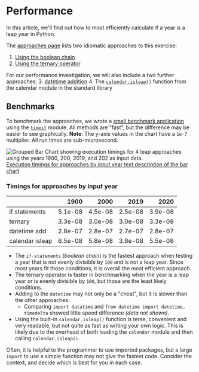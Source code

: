 # Performance

In this article, we'll find out how to most efficiently calculate if a year is a leap year in Python.

The [approaches page][approaches] lists two idiomatic approaches to this exercise:

1. [Using the boolean chain][approach-boolean-chain]
2. [Using the ternary operator][approach-ternary-operator]

For our performance investigation, we will also include a two further approaches:
3. [datetime addition][approach-datetime-addition]
4. The [`calendar.isleap()`][approach-calendar-isleap] function from the calendar module in the standard library


## Benchmarks

To benchmark the approaches, we wrote a [small benchmark application][benchmark-application] using the [`timeit`][timeit] module.
All methods are "fast", but the difference may be easier to see graphically.
**Note**: The y-axis values in the chart have a `1e-7` multiplier.
 All run times are sub-microsecond.
 

<p>
  <img
    src="https://github.com/exercism/images/blob/main/images/tracks/python/leap/leap_timeit_bar_plot-light.svg"
    alt="Grouped Bar Chart showing execution timings for 4 leap approaches using the years 1900, 200, 2019, and 202 as input data.">
    <br>
  <a href="#Timings for approaches by input year">Execution timings for approaches by input year text description of the bar chart</a>
</p>


### <a name="Timings for approaches by input year"></a>Timings for approaches by input year


|                 |    1900 |    2000 |    2019 |    2020 |
|:----------------|--------:|--------:|--------:|--------:|
| if statements   | 5.1e-08 | 4.5e-08 | 2.5e-08 | 3.9e-08 |
| ternary         | 3.3e-08 | 3.0e-08 | 3.0e-08 | 3.3e-08 |
| datetime add    | 2.8e-07 | 2.8e-07 | 2.7e-07 | 2.8e-07 |
| calendar isleap | 6.5e-08 | 5.8e-08 | 3.8e-08 | 5.5e-08 |


- The `if-statements` (_boolean chain_) is the fastest approach when testing a year that is not evenly divisible by `100` and is not a leap year.
Since most years fit those conditions, it is overall the most efficient approach.
- The ternary operator is faster in benchmarking when the year is a leap year or is evenly divisible by `100`,
but those are the least likely conditions.
- Adding to the `datetime` may not only be a "cheat", but it is slower than the other approaches.
  - Comparing `import datatime` and `from datetime import datetime, timedelta` showed  little speed difference _(data not shown)_.
- Using the built-in `calendar.isleap()` function is terse, convenient and very readable, but not quite as fast as writing your own logic.
This is likely due to the overhead of both loading the `calendar` module and then calling `calendar.isleap()`.

Often, it is helpful to the programmer to use imported packages, but a large `import` to use a simple function may not give the fastest code.
Consider the context, and decide which is best for you in each case.

[approach-boolean-chain]: https://exercism.org/tracks/python/exercises/leap/approaches/boolean-chain
[approach-calendar-isleap]: https://exercism.org/tracks/python/exercises/leap/approaches/calendar-isleap
[approach-datetime-addition]: https://exercism.org/tracks/python/exercises/leap/approaches/datetime-addition
[approach-ternary-operator]: https://exercism.org/tracks/python/exercises/leap/approaches/ternary-operator
[approaches]: https://exercism.org/tracks/python/exercises/leap/approaches
[benchmark-application]: https://github.com/exercism/python/blob/main/exercises/practice/leap/.articles/performance/code/Benchmark.py
[timeit]: https://docs.python.org/3/library/timeit.html
